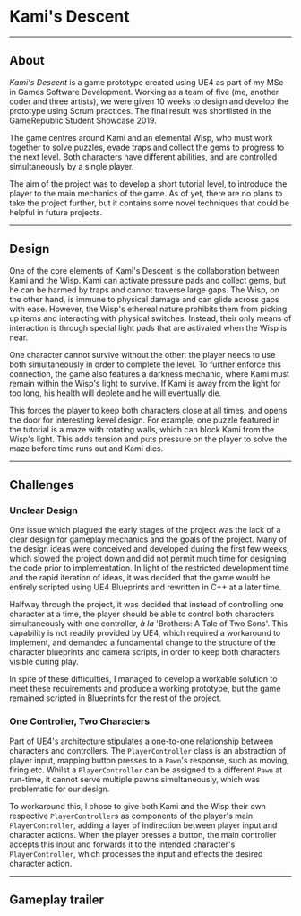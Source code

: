 <h1>Kami's Descent</h1>

***

## About
*Kami's Descent* is a game prototype created using UE4 as part of my MSc in Games Software Development. Working as a team of five 
(me, another coder and three artists), we were given 10 weeks to design and develop the prototype using Scrum practices. The final result was shortlisted in the GameRepublic Student Showcase 2019.

The game centres around Kami and an elemental Wisp, who must work together to solve puzzles, evade traps and collect the gems to progress to the next level. Both characters have different abilities, and are controlled simultaneously by a single player.

The aim of the project was to develop a short tutorial level, to introduce the player to the main mechanics of the game. As of yet, there are no plans to take the project further, but it contains some novel techniques that could be helpful in future projects.

***

## Design
One of the core elements of Kami's Descent is the collaboration between Kami and the Wisp. Kami can activate pressure pads and collect gems, but he can be harmed by traps and cannot traverse large gaps. The Wisp, on the other hand, is immune to physical damage and can glide across gaps with ease. However, the Wisp's ethereal nature prohibits them from picking up items and interacting with physical switches. Instead, their only means of interaction is through special light pads that are activated when the Wisp is near.

One character cannot survive without the other: the player needs to use both simultaneously in order to complete the level. To further enforce this connection, the game also features a darkness mechanic, where Kami must remain within the Wisp's light to survive. If Kami is away from the light for too long, his health will deplete and he will eventually die. 

This forces the player to keep both characters close at all times, and opens the door for interesting kevel design. For example, one puzzle featured in the tutorial is a maze with rotating walls, which can block Kami from the Wisp's light. This adds tension and puts pressure on the player to solve the maze before time runs out and Kami dies.

***

## Challenges

### Unclear Design
One issue which plagued the early stages of the project was the lack of a clear design for gameplay mechanics and the goals of the project. Many of the design ideas were conceived and developed during the first few weeks, which slowed the project down and did not permit much time for designing the code prior to implementation. In light of the restricted development time and the rapid iteration of ideas, it was decided that the game would be entirely scripted using UE4 Blueprints and rewritten in C++ at a later time.

Halfway through the project, it was decided that instead of controlling one character at a time, the player should be able to control both characters simultaneously with one controller, *à la* 'Brothers: A Tale of Two Sons'. This capability is not readily provided by UE4, which required a workaround to implement, and demanded a fundamental change to the structure of the character blueprints and camera scripts, in order to keep both characters visible during play. 

In spite of these difficulties, I managed to develop a workable solution to meet these requirements and produce a working prototype, but the game remained scripted in Blueprints for the rest of the project.

### One Controller, Two Characters
Part of UE4's architecture stipulates a one-to-one relationship between characters and controllers. The <code>PlayerController</code> class is an abstraction of player input, mapping button presses to a <code>Pawn</code>'s response, such as moving, firing etc. Whilst a <code>PlayerController</code> can be assigned to a different <code>Pawn</code>
at run-time, it cannot serve multiple pawns simultaneously, which was problematic for our design.

To workaround this, I chose to give both Kami and the Wisp their own respective <code>PlayerController</code>s as components of the player's main <code>PlayerController</code>, adding a layer of indirection between player input and character actions. When the player presses a button, the main controller accepts this input and forwards it to the intended character's <code>PlayerController</code>, which processes the input and effects the desired character action.

***

## Gameplay trailer

